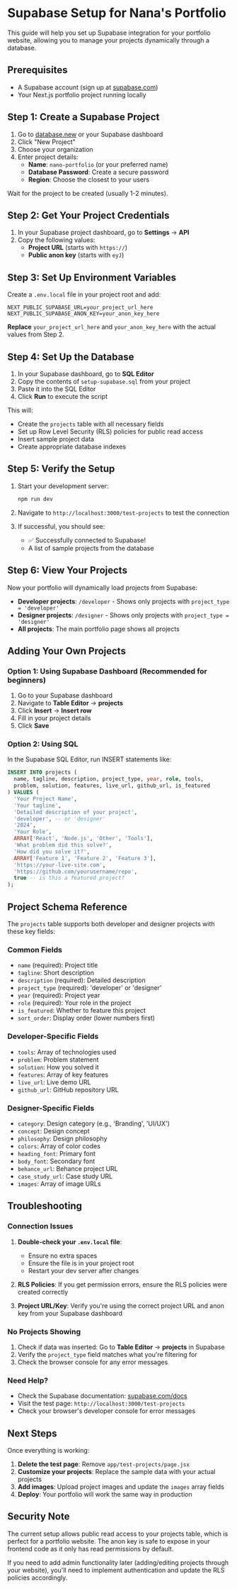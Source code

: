 # Supabase Setup for Nana's Portfolio

This guide will help you set up Supabase integration for your portfolio website, allowing you to manage your projects dynamically through a database.

## Prerequisites

- A Supabase account (sign up at [supabase.com](https://supabase.com))
- Your Next.js portfolio project running locally

## Step 1: Create a Supabase Project

1. Go to [database.new](https://database.new) or your Supabase dashboard
2. Click "New Project"
3. Choose your organization
4. Enter project details:
   - **Name**: `nano-portfolio` (or your preferred name)
   - **Database Password**: Create a secure password
   - **Region**: Choose the closest to your users

Wait for the project to be created (usually 1-2 minutes).

## Step 2: Get Your Project Credentials

1. In your Supabase project dashboard, go to **Settings** → **API**
2. Copy the following values:
   - **Project URL** (starts with `https://`)
   - **Public anon key** (starts with `eyJ`)

## Step 3: Set Up Environment Variables

Create a `.env.local` file in your project root and add:

```env
NEXT_PUBLIC_SUPABASE_URL=your_project_url_here
NEXT_PUBLIC_SUPABASE_ANON_KEY=your_anon_key_here
```

**Replace** `your_project_url_here` and `your_anon_key_here` with the actual values from Step 2.

## Step 4: Set Up the Database

1. In your Supabase dashboard, go to **SQL Editor**
2. Copy the contents of `setup-supabase.sql` from your project
3. Paste it into the SQL Editor
4. Click **Run** to execute the script

This will:
- Create the `projects` table with all necessary fields
- Set up Row Level Security (RLS) policies for public read access
- Insert sample project data
- Create appropriate database indexes

## Step 5: Verify the Setup

1. Start your development server:
   ```bash
   npm run dev
   ```

2. Navigate to `http://localhost:3000/test-projects` to test the connection

3. If successful, you should see:
   - ✅ Successfully connected to Supabase!
   - A list of sample projects from the database

## Step 6: View Your Projects

Now your portfolio will dynamically load projects from Supabase:

- **Developer projects**: `/developer` - Shows only projects with `project_type = 'developer'`
- **Designer projects**: `/designer` - Shows only projects with `project_type = 'designer'`
- **All projects**: The main portfolio page shows all projects

## Adding Your Own Projects

### Option 1: Using Supabase Dashboard (Recommended for beginners)

1. Go to your Supabase dashboard
2. Navigate to **Table Editor** → **projects**
3. Click **Insert** → **Insert row**
4. Fill in your project details
5. Click **Save**

### Option 2: Using SQL

In the Supabase SQL Editor, run INSERT statements like:

```sql
INSERT INTO projects (
  name, tagline, description, project_type, year, role, tools,
  problem, solution, features, live_url, github_url, is_featured
) VALUES (
  'Your Project Name',
  'Your tagline',
  'Detailed description of your project',
  'developer', -- or 'designer'
  '2024',
  'Your Role',
  ARRAY['React', 'Node.js', 'Other', 'Tools'],
  'What problem did this solve?',
  'How did you solve it?',
  ARRAY['Feature 1', 'Feature 2', 'Feature 3'],
  'https://your-live-site.com',
  'https://github.com/yourusername/repo',
  true -- is this a featured project?
);
```

## Project Schema Reference

The `projects` table supports both developer and designer projects with these key fields:

### Common Fields
- `name` (required): Project title
- `tagline`: Short description
- `description` (required): Detailed description
- `project_type` (required): 'developer' or 'designer'
- `year` (required): Project year
- `role` (required): Your role in the project
- `is_featured`: Whether to feature this project
- `sort_order`: Display order (lower numbers first)

### Developer-Specific Fields
- `tools`: Array of technologies used
- `problem`: Problem statement
- `solution`: How you solved it
- `features`: Array of key features
- `live_url`: Live demo URL
- `github_url`: GitHub repository URL

### Designer-Specific Fields
- `category`: Design category (e.g., 'Branding', 'UI/UX')
- `concept`: Design concept
- `philosophy`: Design philosophy
- `colors`: Array of color codes
- `heading_font`: Primary font
- `body_font`: Secondary font
- `behance_url`: Behance project URL
- `case_study_url`: Case study URL
- `images`: Array of image URLs

## Troubleshooting

### Connection Issues
1. **Double-check your `.env.local` file**:
   - Ensure no extra spaces
   - Ensure the file is in your project root
   - Restart your dev server after changes

2. **RLS Policies**: If you get permission errors, ensure the RLS policies were created correctly

3. **Project URL/Key**: Verify you're using the correct project URL and anon key from your Supabase dashboard

### No Projects Showing
1. Check if data was inserted: Go to **Table Editor** → **projects** in Supabase
2. Verify the `project_type` field matches what you're filtering for
3. Check the browser console for any error messages

### Need Help?
- Check the Supabase documentation: [supabase.com/docs](https://supabase.com/docs)
- Visit the test page: `http://localhost:3000/test-projects`
- Check your browser's developer console for error messages

## Next Steps

Once everything is working:

1. **Delete the test page**: Remove `app/test-projects/page.jsx`
2. **Customize your projects**: Replace the sample data with your actual projects
3. **Add images**: Upload project images and update the `images` array fields
4. **Deploy**: Your portfolio will work the same way in production

## Security Note

The current setup allows public read access to your projects table, which is perfect for a portfolio website. The anon key is safe to expose in your frontend code as it only has read permissions by default.

If you need to add admin functionality later (adding/editing projects through your website), you'll need to implement authentication and update the RLS policies accordingly. 